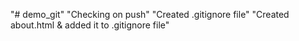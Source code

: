"# demo_git" 
"Checking on push"
"Created .gitignore file"
"Created about.html & added it to .gitignore file"
